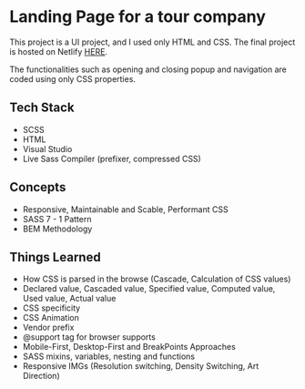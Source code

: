 # Landing Page for a tour company

This project is a UI project, and I used only HTML and CSS. The final project is hosted on Netlify [HERE](https://pure-css-project.netlify.app/).

The functionalities such as opening and closing popup and navigation are coded using only CSS properties.

## Tech Stack

- SCSS
- HTML
- Visual Studio
- Live Sass Compiler (prefixer, compressed CSS)

## Concepts

- Responsive, Maintainable and Scable, Performant CSS
- SASS 7 - 1 Pattern
- BEM Methodology

## Things Learned

- How CSS is parsed in the browse (Cascade, Calculation of CSS values)
- Declared value, Cascaded value, Specified value, Computed value, Used value, Actual value
- CSS specificity
- CSS Animation
- Vendor prefix
- @support tag for browser supports
- Mobile-First, Desktop-First and BreakPoints Approaches
- SASS mixins, variables, nesting and functions
- Responsive IMGs (Resolution switching, Density Switching, Art Direction)
